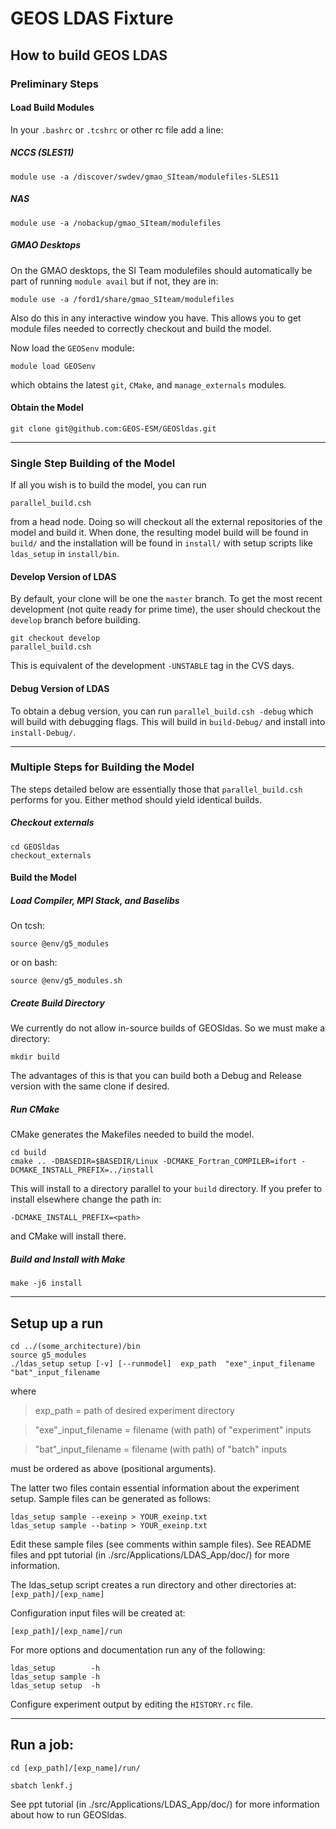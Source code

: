 # GEOS LDAS Fixture

## How to build GEOS LDAS

### Preliminary Steps

#### Load Build Modules

In your `.bashrc` or `.tcshrc` or other rc file add a line:

##### NCCS (SLES11)

```
module use -a /discover/swdev/gmao_SIteam/modulefiles-SLES11
```

##### NAS
```
module use -a /nobackup/gmao_SIteam/modulefiles
```

##### GMAO Desktops
On the GMAO desktops, the SI Team modulefiles should automatically be
part of running `module avail` but if not, they are in:

```
module use -a /ford1/share/gmao_SIteam/modulefiles
```

Also do this in any interactive window you have. This allows you to get module files needed to correctly checkout and build the model.

Now load the `GEOSenv` module:
```
module load GEOSenv
```
which obtains the latest `git`, `CMake`, and `manage_externals` modules.

#### Obtain the Model

```
git clone git@github.com:GEOS-ESM/GEOSldas.git
```

---

### Single Step Building of the Model

If all you wish is to build the model, you can run

`parallel_build.csh` 

from a head node. Doing so will checkout all the external repositories of the model and build it. When done, the resulting model build will be found in `build/` and the installation will be found in `install/` with setup scripts like `ldas_setup` in `install/bin`.

#### Develop Version of LDAS

By default, your clone will be one the `master` branch. To get the most recent
development (not quite ready for prime time), the user should checkout the
`develop` branch  before building.

```
git checkout develop
parallel_build.csh
```
This is equivalent of the development `-UNSTABLE` tag in the CVS days.

#### Debug Version of LDAS

To obtain a debug version, you can run `parallel_build.csh -debug` which will build with debugging flags. This will build in `build-Debug/` and install into `install-Debug/`.

---

### Multiple Steps for Building the Model

The steps detailed below are essentially those that `parallel_build.csh` performs for you. Either method should yield identical builds.

##### Checkout externals
```
cd GEOSldas
checkout_externals
```

#### Build the Model

##### Load Compiler, MPI Stack, and Baselibs
On tcsh:
```
source @env/g5_modules
```
or on bash:
```
source @env/g5_modules.sh
```

##### Create Build Directory
We currently do not allow in-source builds of GEOSldas. So we must make a directory:
```
mkdir build
```
The advantages of this is that you can build both a Debug and Release version with the same clone if desired.

##### Run CMake
CMake generates the Makefiles needed to build the model.
```
cd build
cmake .. -DBASEDIR=$BASEDIR/Linux -DCMAKE_Fortran_COMPILER=ifort -DCMAKE_INSTALL_PREFIX=../install
```
This will install to a directory parallel to your `build` directory. If you prefer to install elsewhere change the path in:
```
-DCMAKE_INSTALL_PREFIX=<path>
```
and CMake will install there.

##### Build and Install with Make
```
make -j6 install
```

---

## Setup up a run
```
cd ../(some_architecture)/bin
source g5_modules
./ldas_setup setup [-v] [--runmodel]  exp_path  "exe"_input_filename  "bat"_input_filename
```  
where

>exp_path             = path of desired experiment directory

>"exe"_input_filename = filename (with path) of "experiment" inputs

>"bat"_input_filename = filename (with path) of "batch" inputs

must be ordered as above (positional arguments).

The latter two files contain essential information about the experiment setup. 
Sample files can be generated as follows:
```        
ldas_setup sample --exeinp > YOUR_exeinp.txt
ldas_setup sample --batinp > YOUR_exeinp.txt
```

Edit these sample files (see comments within sample files).  See README files
and ppt tutorial (in ./src/Applications/LDAS_App/doc/) for more information.

The ldas_setup script creates a run directory and other directories at:
```[exp_path]/[exp_name]```

Configuration input files will be created at:

```[exp_path]/[exp_name]/run```

For more options and documentation run any of the following:
```
ldas_setup        -h
ldas_setup sample -h
ldas_setup setup  -h
```

Configure experiment output by editing the ```HISTORY.rc``` file.

---

## Run a job:

	cd [exp_path]/[exp_name]/run/

	sbatch lenkf.j

See ppt tutorial (in ./src/Applications/LDAS_App/doc/) for more information about how to run GEOSldas.

